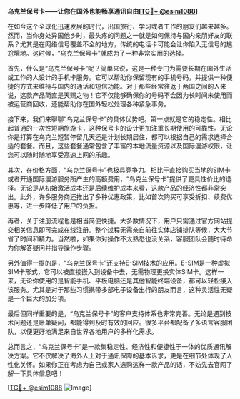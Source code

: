 **乌克兰保号卡——让你在国外也能畅享通讯自由[[TG💪+ @esim1088](https://t.me/s/esim1088)]**

在如今这个全球化迅速发展的时代，出国旅行、学习或者工作的朋友们越来越多。然而，当你身处异国他乡时，最头疼的问题之一就是如何保持与国内亲朋好友的联系？尤其是在网络信号覆盖不全的地方，传统的电话卡可能会让你陷入无信号的尴尬境地。这时候，“乌克兰保号卡”就成为了一种非常实用的选择。

首先，什么是“乌克兰保号卡”呢？简单来说，这是一种专门为需要长期在国外生活或工作的人设计的手机卡服务。它可以帮助你保留现有的手机号码，并提供一种便捷的方式来维持与国内的通话和短信功能。对于那些经常往返于两国之间的人来说，这款产品简直是天赐之物！它不仅能够确保你的号码不会因为长时间未使用而被运营商回收，还能帮助你在国外轻松处理各种紧急事务。

接下来，我们来聊聊“乌克兰保号卡”的具体优势吧。第一点就是它的稳定性。相比起普通的一次性短期旅游卡，这种保号卡的设计更加注重长期使用的可靠性。无论你是打算在乌克兰短暂停留几天还是计划长期居住，都可以根据自己的需求选择合适的套餐。而且，这些套餐通常包含了丰富的本地流量资源以及国际漫游权限，让您可以随时随地享受高速上网的乐趣。

其次，在价格方面，“乌克兰保号卡”也极具竞争力。相比于直接购买当地的SIM卡或者开通国际漫游服务所产生的高额费用，“乌克兰保号卡”提供了更具性价比的选择。无论是从初始激活成本还是后续维护成本来看，这款产品的经济性都非常突出。此外，许多服务商还推出了多种优惠政策，比如首次购买可享受折扣、续费优惠等，进一步降低了用户的负担。

再者，关于注册流程也是相当简便快捷。大多数情况下，用户只需通过官方网站提交相关信息即可完成在线注册。整个过程无需亲自前往实体店铺排队等候，大大节省了时间和精力。当然啦，如果你对操作不太熟悉也没关系，客服团队会随时待命为你解答疑问并指导操作步骤。

另外值得一提的是，“乌克兰保号卡”还支持E-SIM技术的应用。E-SIM是一种虚拟SIM卡形式，它可以被直接嵌入到设备中去，无需物理更换实体SIM卡。这样一来，无论你使用的是智能手机、平板电脑还是其他智能终端设备，都可以轻松接入该服务。尤其是对于那些习惯携带多部电子设备出行的朋友而言，这种灵活性无疑是一个巨大的加分项。

最后但同样重要的是，“乌克兰保号卡”的客户支持体系也非常完善。无论是遇到技术问题还是账单疑问，都能得到及时有效的回应。很多平台都配备了多语言客服团队，以便更好地满足来自世界各地用户的多样化需求。

总而言之，“乌克兰保号卡”是一款集稳定性、经济性和便捷性于一体的优质通讯解决方案。它不仅解决了海外人士对于通讯保障的基本诉求，更是在细节处体现了人性化关怀。如果你正在考虑为自己或家人选购这样一款产品的话，不妨先去官网了解一下具体信息吧！

[[TG💪+ @esim1088](https://t.me/s/esim1088) ![Image](https://i.postimg.cc/4NQfJmqS/Snipaste-2025-05-13-00-14-12.png)]